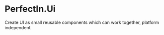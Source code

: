 PerfectIn.Ui
============
Create UI as small reusable components which can work together, platform independent